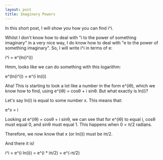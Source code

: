 ```yaml
---
layout: post
title: Imaginary Powers
---
```


In this short post, I will show you how you can find i^i.

Whilst I don't know how to deal with "i to the power of something imaginary" in a very nice way, I do know how to deal with "e to the power of something imaginary". So, I will write i^i in terms of e:

i^i = e^(ln(i^i))

Hmm, looks like we can do something with this logarithm:

e^(ln(i^i)) = e^(i ln(i))

Aha! This is starting to look a lot like a number in the form e^(iθ), which we know how to find, using e^(iθ) = cosθ + i sinθ. But what exactly is ln(i)?

Let's say ln(i) is equal to some number x. This means that:

e^x = i

Looking at e^(iθ) = cosθ + i sinθ, we can see that for e^(iθ) to equal i, cosθ must equal 0, and sinθ must equal 1. This happens when 0 = π/2 radians.

Therefore, we now know that x (or ln(i)) must be iπ/2. 

And there it is! 

i^i = e^(i ln(i))
 = e^(i * iπ/2)
 = e^(-π/2)
